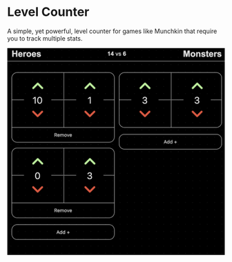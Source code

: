 # Level Counter

A simple, yet powerful, level counter for games like Munchkin that require you to track multiple stats.

![A preview of the level counter](preview.png)